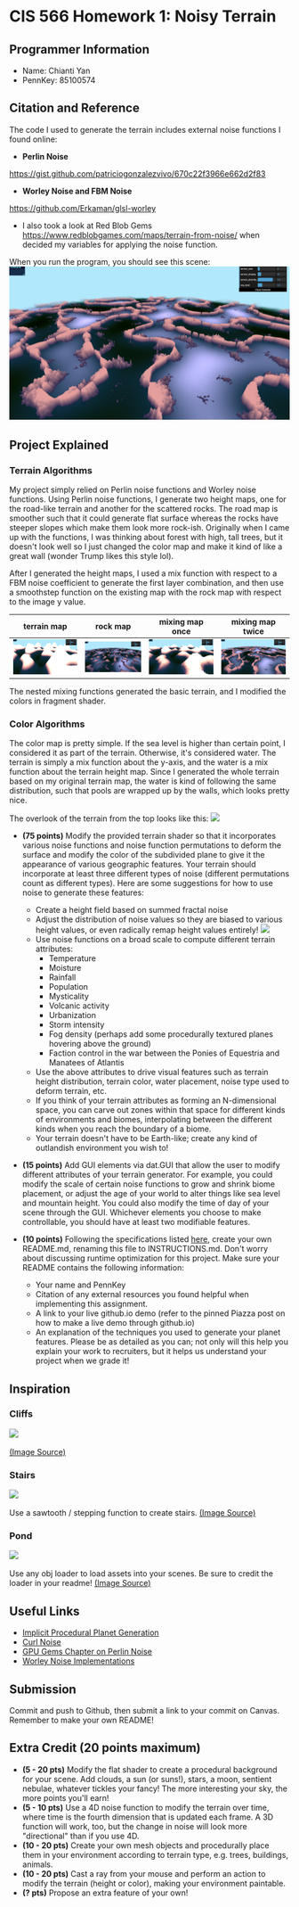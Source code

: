 # CIS 566 Homework 1: Noisy Terrain

## Programmer Information
- Name: Chianti Yan
- PennKey: 85100574

## Citation and Reference
The code I used to generate the terrain includes external noise functions I found online:
- **Perlin Noise**

https://gist.github.com/patriciogonzalezvivo/670c22f3966e662d2f83
- **Worley Noise and FBM Noise**

https://github.com/Erkaman/glsl-worley 

- I also took a look at Red Blob Gems https://www.redblobgames.com/maps/terrain-from-noise/ when decided my variables for applying the noise function.

When you run the program, you should see this scene:
![](start_img.jpg)

## Project Explained 
### Terrain Algorithms
My project simply relied on Perlin noise functions and Worley noise functions. 
Using Perlin noise functions, I generate two height maps, one for the road-like terrain and another for the scattered rocks. The road map is smoother such that it could generate flat surface whereas the rocks have steeper slopes which make them look more rock-ish. Originally when I came up with the functions, I was thinking about forest with high, tall trees, but it doesn't look well so I just changed the color map and make it kind of like a great wall (wonder Trump likes this style lol).

After I generated the height maps, I used a mix function with respect to a FBM noise coefficient to generate the first layer combination, and then use a smoothstep function on the existing map with the rock map with respect to the image y value. 

terrain map     |  rock map       | mixing map once | mixing map twice 
:--------------:|:---------------:|:---------------:|:--------------:
![](terrain.png)|![](rock.png)    |![](terrain_rock.png)|![](start_img.jpg)

The nested mixing functions generated the basic terrain, and I modified the colors in fragment shader.

### Color Algorithms
The color map is pretty simple. If the sea level is higher than certain point, I considered it as part of the terrain. Otherwise, it's considered water. The terrain is simply a mix function about the y-axis, and the water is a mix function about the terrain height map. Since I generated the whole terrain based on my original terrain map, the water is kind of following the same distribution, such that pools are wrapped up by the walls, which looks pretty nice. 

The overlook of the terrain from the top looks like this:
![](bird_view.png)






- __(75 points)__ Modify the provided terrain shader so that it incorporates various noise
functions and noise function permutations to deform the surface and
modify the color of the subdivided plane to give it the appearance of
various geographic features. Your terrain should incorporate at least three
different types of noise (different permutations count as different types).
Here are some suggestions for how to use noise to generate these features:
  - Create a height field based on summed fractal noise
  - Adjust the distribution of noise values so they are biased to various height
  values, or even radically remap height values entirely!
  ![](distributionGraphs.png)
  - Use noise functions on a broad scale to compute different terrain attributes:
    - Temperature
    - Moisture
    - Rainfall
    - Population
    - Mysticality
    - Volcanic activity
    - Urbanization
    - Storm intensity
    - Fog density (perhaps add some procedurally textured planes hovering above
      the ground)
    - Faction control in the war between the Ponies of Equestria and Manatees
    of Atlantis
  - Use the above attributes to drive visual features such as terrain height
  distribution, terrain color, water placement, noise type used to deform
  terrain, etc.
  - If you think of your terrain attributes as forming an N-dimensional space,
  you can carve out zones within that space for different kinds of environments
  and biomes, interpolating between the different kinds when you reach the
  boundary of a biome.
  - Your terrain doesn't have to be Earth-like; create any kind of outlandish
  environment you wish to!


- __(15 points)__ Add GUI elements via dat.GUI that allow the user to modify different
attributes of your terrain generator. For example, you could modify the scale
of certain noise functions to grow and shrink biome placement, or adjust the
age of your world to alter things like sea level and mountain height. You could
also modify the time of day of your scene through the GUI. Whichever elements
you choose to make controllable, you should have at least two modifiable
features.


- __(10 points)__ Following the specifications listed
[here](https://github.com/pjcozzi/Articles/blob/master/CIS565/GitHubRepo/README.md),
create your own README.md, renaming this file to INSTRUCTIONS.md. Don't worry
about discussing runtime optimization for this project. Make sure your
README contains the following information:
  - Your name and PennKey
  - Citation of any external resources you found helpful when implementing this
  assignment.
  - A link to your live github.io demo (refer to the pinned Piazza post on
    how to make a live demo through github.io)
  - An explanation of the techniques you used to generate your planet features.
  Please be as detailed as you can; not only will this help you explain your work
  to recruiters, but it helps us understand your project when we grade it!

## Inspiration
### Cliffs
![](img/cliff.jpg)

[(Image Source)](https://i.pinimg.com/236x/a6/91/7c/a6917cbe80e81736058cdcfe60e90447.jpg)

### Stairs
![](img/stairs.jpg) 

Use a sawtooth / stepping function to create stairs. [(Image Source)](https://i.pinimg.com/originals/43/ba/5c/43ba5caaeed0f24b19bbbc16f884966c.jpg)

### Pond
![](img/pond.png)

Use any obj loader to load assets into your scenes. Be sure to credit the loader in your readme! [(Image Source)](https://i.pinimg.com/originals/13/2a/2a/132a2a2bde126d0993b9ea77955cc673.jpg)



## Useful Links
- [Implicit Procedural Planet Generation](https://static1.squarespace.com/static/58a1bc3c3e00be6bfe6c228c/t/58a4d25146c3c4233fb15cc2/1487196929690/ImplicitProceduralPlanetGeneration-Report.pdf)
- [Curl Noise](https://petewerner.blogspot.com/2015/02/intro-to-curl-noise.html)
- [GPU Gems Chapter on Perlin Noise](http://developer.download.nvidia.com/books/HTML/gpugems/gpugems_ch05.html)
- [Worley Noise Implementations](https://thebookofshaders.com/12/)


## Submission
Commit and push to Github, then submit a link to your commit on Canvas. Remember
to make your own README!

## Extra Credit (20 points maximum)
- __(5 - 20 pts)__ Modify the flat shader to create a procedural background for
your scene. Add clouds, a sun (or suns!), stars, a moon, sentient nebulae,
whatever tickles your fancy! The more interesting your sky, the more points
you'll earn!
- __(5 - 10 pts)__ Use a 4D noise function to modify the terrain over time, where time is the
fourth dimension that is updated each frame. A 3D function will work, too, but
the change in noise will look more "directional" than if you use 4D.
- __(10 - 20 pts)__ Create your own mesh objects and procedurally place them
in your environment according to terrain type, e.g. trees, buildings, animals.
- __(10 - 20 pts)__ Cast a ray from your mouse and perform an action to modify the terrain (height or color), making your environment paintable.
- __(? pts)__ Propose an extra feature of your own!
